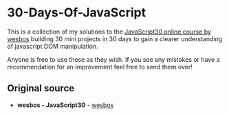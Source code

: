 # 30-Days-Of-JavaScript

This is a collection of my solutions to the [JavaScript30 online course by wesbos](https://javascript30.com/) building 30 mini projects in 30 days to gain a clearer understanding of javascript DOM manipulation. 

Anyone is free to use these as they wish. If you see any mistakes or have a recommendation for an improvement feel free to send them over!

## Original source

* **wesbos - JavaScript30** - [wesbos](https://github.com/wesbos/JavaScript30)
